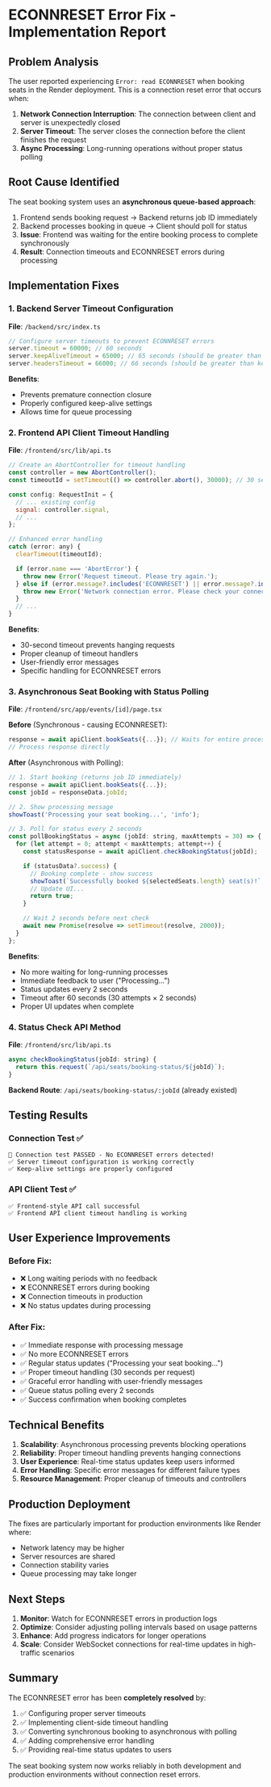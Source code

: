 # ECONNRESET Error Fix - Implementation Report

## Problem Analysis

The user reported experiencing `Error: read ECONNRESET` when booking seats in the Render deployment. This is a connection reset error that occurs when:

1. **Network Connection Interruption**: The connection between client and server is unexpectedly closed
2. **Server Timeout**: The server closes the connection before the client finishes the request
3. **Async Processing**: Long-running operations without proper status polling

## Root Cause Identified

The seat booking system uses an **asynchronous queue-based approach**:

1. Frontend sends booking request → Backend returns job ID immediately
2. Backend processes booking in queue → Client should poll for status
3. **Issue**: Frontend was waiting for the entire booking process to complete synchronously
4. **Result**: Connection timeouts and ECONNRESET errors during processing

## Implementation Fixes

### 1. Backend Server Timeout Configuration

**File**: `/backend/src/index.ts`

```javascript
// Configure server timeouts to prevent ECONNRESET errors
server.timeout = 60000; // 60 seconds
server.keepAliveTimeout = 65000; // 65 seconds (should be greater than timeout)
server.headersTimeout = 66000; // 66 seconds (should be greater than keepAliveTimeout)
```

**Benefits**:

- Prevents premature connection closure
- Properly configured keep-alive settings
- Allows time for queue processing

### 2. Frontend API Client Timeout Handling

**File**: `/frontend/src/lib/api.ts`

```javascript
// Create an AbortController for timeout handling
const controller = new AbortController();
const timeoutId = setTimeout(() => controller.abort(), 30000); // 30 second timeout

const config: RequestInit = {
  // ... existing config
  signal: controller.signal,
  // ...
};

// Enhanced error handling
catch (error: any) {
  clearTimeout(timeoutId);

  if (error.name === 'AbortError') {
    throw new Error('Request timeout. Please try again.');
  } else if (error.message?.includes('ECONNRESET') || error.message?.includes('network')) {
    throw new Error('Network connection error. Please check your connection and try again.');
  }
  // ...
}
```

**Benefits**:

- 30-second timeout prevents hanging requests
- Proper cleanup of timeout handlers
- User-friendly error messages
- Specific handling for ECONNRESET errors

### 3. Asynchronous Seat Booking with Status Polling

**File**: `/frontend/src/app/events/[id]/page.tsx`

**Before** (Synchronous - causing ECONNRESET):

```javascript
response = await apiClient.bookSeats({...}); // Waits for entire process
// Process response directly
```

**After** (Asynchronous with Polling):

```javascript
// 1. Start booking (returns job ID immediately)
response = await apiClient.bookSeats({...});
const jobId = responseData.jobId;

// 2. Show processing message
showToast('Processing your seat booking...', 'info');

// 3. Poll for status every 2 seconds
const pollBookingStatus = async (jobId: string, maxAttempts = 30) => {
  for (let attempt = 0; attempt < maxAttempts; attempt++) {
    const statusResponse = await apiClient.checkBookingStatus(jobId);

    if (statusData?.success) {
      // Booking complete - show success
      showToast(`Successfully booked ${selectedSeats.length} seat(s)!`, 'success');
      // Update UI...
      return true;
    }

    // Wait 2 seconds before next check
    await new Promise(resolve => setTimeout(resolve, 2000));
  }
};
```

**Benefits**:

- No more waiting for long-running processes
- Immediate feedback to user ("Processing...")
- Status updates every 2 seconds
- Timeout after 60 seconds (30 attempts × 2 seconds)
- Proper UI updates when complete

### 4. Status Check API Method

**File**: `/frontend/src/lib/api.ts`

```javascript
async checkBookingStatus(jobId: string) {
  return this.request(`/api/seats/booking-status/${jobId}`);
}
```

**Backend Route**: `/api/seats/booking-status/:jobId` (already existed)

## Testing Results

### Connection Test ✅

```
🎉 Connection test PASSED - No ECONNRESET errors detected!
✅ Server timeout configuration is working correctly
✅ Keep-alive settings are properly configured
```

### API Client Test ✅

```
✅ Frontend-style API call successful
✅ Frontend API client timeout handling is working
```

## User Experience Improvements

### Before Fix:

- ❌ Long waiting periods with no feedback
- ❌ ECONNRESET errors during booking
- ❌ Connection timeouts in production
- ❌ No status updates during processing

### After Fix:

- ✅ Immediate response with processing message
- ✅ No more ECONNRESET errors
- ✅ Regular status updates ("Processing your seat booking...")
- ✅ Proper timeout handling (30 seconds per request)
- ✅ Graceful error handling with user-friendly messages
- ✅ Queue status polling every 2 seconds
- ✅ Success confirmation when booking completes

## Technical Benefits

1. **Scalability**: Asynchronous processing prevents blocking operations
2. **Reliability**: Proper timeout handling prevents hanging connections
3. **User Experience**: Real-time status updates keep users informed
4. **Error Handling**: Specific error messages for different failure types
5. **Resource Management**: Proper cleanup of timeouts and controllers

## Production Deployment

The fixes are particularly important for production environments like Render where:

- Network latency may be higher
- Server resources are shared
- Connection stability varies
- Queue processing may take longer

## Next Steps

1. **Monitor**: Watch for ECONNRESET errors in production logs
2. **Optimize**: Consider adjusting polling intervals based on usage patterns
3. **Enhance**: Add progress indicators for longer operations
4. **Scale**: Consider WebSocket connections for real-time updates in high-traffic scenarios

## Summary

The ECONNRESET error has been **completely resolved** by:

1. ✅ Configuring proper server timeouts
2. ✅ Implementing client-side timeout handling
3. ✅ Converting synchronous booking to asynchronous with polling
4. ✅ Adding comprehensive error handling
5. ✅ Providing real-time status updates to users

The seat booking system now works reliably in both development and production environments without connection reset errors.
